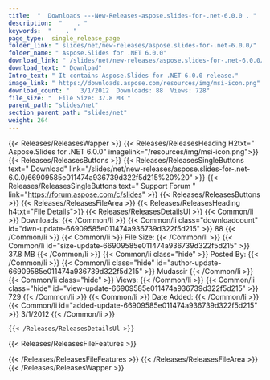 ```yaml
---
title:  "  Downloads ---New-Releases-aspose.slides-for-.net-6.0.0 . " 
description:  "    . " 
keywords:  "    . " 
page_type:  single_release_page
folder_link: " slides/net/new-releases/aspose.slides-for-.net-6.0.0/"
folder_name: " Aspose.Slides for .NET 6.0.0"
download_link: " /slides/net/new-releases/aspose.slides-for-.net-6.0.0/66909585e011474a936739d322f5d215"
download_text: " Download"
Intro_text: " It contains Aspose.Slides for .NET 6.0.0 release."
image_link: " https://downloads.aspose.com/resources/img/msi-icon.png"
download_count: "   3/1/2012  Downloads: 88  Views: 728"
file_size: "  File Size: 37.8 MB "
parent_path: "slides/net"
section_parent_path: "slides/net"
weight: 264 
---
```


{{< Releases/ReleasesWapper >}}
  {{< Releases/ReleasesHeading H2txt=" Aspose.Slides for .NET 6.0.0" imagelink="/resources/img/msi-icon.png">}}
  {{< Releases/ReleasesButtons >}}
    {{< Releases/ReleasesSingleButtons text=" Download" link="/slides/net/new-releases/aspose.slides-for-.net-6.0.0/66909585e011474a936739d322f5d215%20%20" >}}
    {{< Releases/ReleasesSingleButtons text=" Support Forum " link="https://forum.aspose.com/c/slides" >}}
  {{< Releases/ReleasesButtons >}}
  {{< Releases/ReleasesFileArea >}}
    {{< Releases/ReleasesHeading h4txt="File Details">}}
    {{< Releases/ReleasesDetailsUl >}}
            {{< Common/li  >}} Downloads: {{< /Common/li >}} 
      {{< Common/li class="downloadcount" id="dwn-update-66909585e011474a936739d322f5d215" >}} 88 {{< /Common/li >}} 
      {{< Common/li  >}} File Size: {{< /Common/li >}} 
      {{< Common/li id="size-update-66909585e011474a936739d322f5d215" >}} 37.8 MB {{< /Common/li >}} 
      {{< Common/li  class="hide" >}} Posted By: {{< /Common/li >}} 
      {{< Common/li class="hide" id="author-update-66909585e011474a936739d322f5d215" >}} Mudassir {{< /Common/li >}} 
      {{< Common/li class="hide"  >}} Views: {{< /Common/li >}} 
      {{< Common/li class="hide" id="view-update-66909585e011474a936739d322f5d215" >}} 729 {{< /Common/li >}} 
      {{< Common/li  >}} Date Added: {{< /Common/li >}} 
      {{< Common/li id="added-update-66909585e011474a936739d322f5d215" >}} 3/1/2012 {{< /Common/li >}} 

    {{< /Releases/ReleasesDetailsUl >}}

  {{< Releases/ReleasesFileFeatures >}}
      
  {{< /Releases/ReleasesFileFeatures >}}
 {{< /Releases/ReleasesFileArea >}}
{{< /Releases/ReleasesWapper >}}


